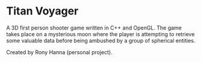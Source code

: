 # Titan Voyager
A 3D first person shooter game written in C++ and OpenGL. The game takes place on a mysterious moon where the player is attempting to retrieve some valuable data before being ambushed by a group of spherical entities.

Created by Rony Hanna (personal project).
